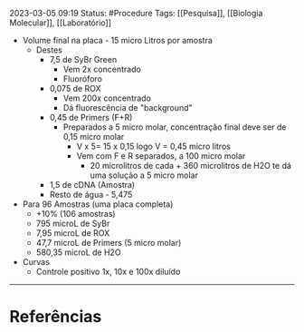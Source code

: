 2023-03-05 09:19
Status: #Procedure
Tags: [[Pesquisa]], [[Biologia Molecular]], [[Laboratório]]
<br/>
- Volume final na placa - 15 micro Litros por amostra
	- Destes
		- 7,5 de SyBr Green
			- Vem 2x concentrado
			- Fluoróforo
		- 0,075 de ROX
			- Vem 200x concentrado
			- Dá fluorescência de "background"
		- 0,45 de Primers (F+R)
			- Preparados a 5 micro molar, concentração final deve ser de 0,15 micro molar
				- V x 5= 15 x 0,15 logo V = 0,45 micro litros
				- Vem com F e R separados, a 100 micro molar
					- 20 microlitros de cada + 360 microlitros de H2O te dá uma solução a 5 micro molar
		- 1,5 de cDNA (Amostra)
		- Resto de água - 5,475
- Para 96 Amostras (uma placa completa)
	- +10% (106 amostras)
	- 795 microL de SyBr
	- 7,95 microL de ROX
	- 47,7 microL de Primers (5 micro molar)
	- 580,35 microL de H2O
- Curvas
	- Controle positivo 1x, 10x e 100x diluído

____
# Referências

